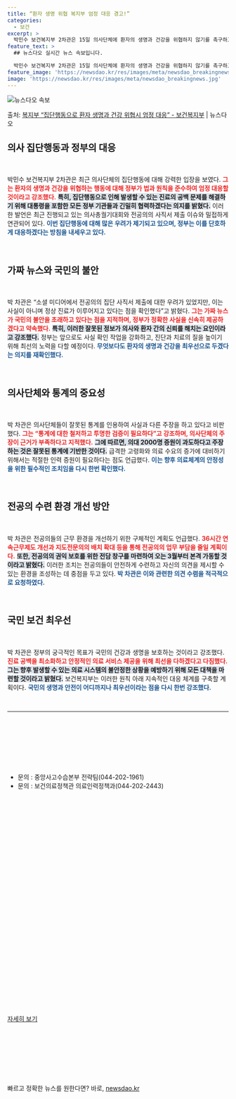 ```yaml
---
title: “환자 생명 위협 복지부 엄정 대응 경고!”
categories:
  - 보건
excerpt: >
  박민수 보건복지부 2차관은 15일 의사단체에 환자의 생명과 건강을 위협하지 않기를 촉구하고, 이에 위협이 된…
feature_text: >
  ## 뉴스다오 실시간 뉴스 속보입니다.

  박민수 보건복지부 2차관은 15일 의사단체에 환자의 생명과 건강을 위협하지 않기를 촉구하고, 이에 위협이 된…
feature_image: 'https://newsdao.kr/res/images/meta/newsdao_breakingnews.jpg'
image: 'https://newsdao.kr/res/images/meta/newsdao_breakingnews.jpg'
---
```


![뉴스다오 속보](https://newsdao.kr/res/images/meta/newsdao_breakingnews.jpg)

<p>출처: <a href="https://newsdao.kr/3164" rel="dofollow">복지부 “집단행동으로 환자 생명과 건강 위협시 엄정 대응” - 보건복지부</a> | 뉴스다오</p>

<h2 data-ke-size="size26">의사 집단행동과 정부의 대응</h2>

<p data-ke-size="size16">&nbsp;</p>

박민수 보건복지부 2차관은 최근 의사단체의 집단행동에 대해 강력한 입장을 보였다. <b><span style="color: #ee2323;">그는 환자의 생명과 건강을 위협하는 행동에 대해 정부가 법과 원칙을 준수하여 엄정 대응할 것이라고 강조했다.</span></b> <b><span style="background-color: #21538527;">특히, 집단행동으로 인해 발생할 수 있는 진료의 공백 문제를 해결하기 위해 대통령을 포함한 모든 정부 기관들과 긴밀히 협력하겠다는 의지를 밝혔다.</span></b> 이러한 발언은 최근 진행되고 있는 의사총궐기대회와 전공의의 사직서 제출 이슈와 밀접하게 연관되어 있다. <b><span style="color: #1a5490;">이번 집단행동에 대해 많은 우려가 제기되고 있으며, 정부는 이를 단호하게 대응하겠다는 방침을 내세우고 있다.</span></b>

<p data-ke-size="size16">&nbsp;</p>

<h2 data-ke-size="size26">가짜 뉴스와 국민의 불안</h2>

<p data-ke-size="size16">&nbsp;</p>

박 차관은 “소셜 미디어에서 전공의의 집단 사직서 제출에 대한 우려가 있었지만, 이는 사실이 아니며 정상 진료가 이루어지고 있다는 점을 확인했다”고 밝혔다. <b><span style="color: #ee2323;">그는 가짜 뉴스가 국민의 불안을 초래하고 있다는 점을 지적하며, 정부가 정확한 사실을 신속히 제공하겠다고 약속했다.</span></b> <b><span style="background-color: #21538527;">특히, 이러한 잘못된 정보가 의사와 환자 간의 신뢰를 해치는 요인이라고 강조했다.</span></b> 정부는 앞으로도 사실 확인 작업을 강화하고, 진단과 치료의 질을 높이기 위해 최선의 노력을 다할 예정이다. <b><span style="color: #1a5490;">무엇보다도 환자의 생명과 건강을 최우선으로 두겠다는 의지를 재확인했다.</span></b>

<p data-ke-size="size16">&nbsp;</p>

<h2 data-ke-size="size26">의사단체와 통계의 중요성</h2>

<p data-ke-size="size16">&nbsp;</p>

박 차관은 의사단체들이 잘못된 통계를 인용하여 사실과 다른 주장을 하고 있다고 비판했다. <b><span style="color: #ee2323;">그는 “통계에 대한 철저하고 투명한 검증이 필요하다”고 강조하며, 의사단체의 주장이 근거가 부족하다고 지적했다.</span></b> <b><span style="background-color: #21538527;">그에 따르면, 의대 2000명 증원이 과도하다고 주장하는 것은 잘못된 통계에 기반한 것이다.</span></b> 급격한 고령화와 의료 수요의 증가에 대비하기 위해서는 적절한 인력 증원이 필요하다는 점도 언급했다. <b><span style="color: #1a5490;">이는 향후 의료체계의 안정성을 위한 필수적인 조치임을 다시 한번 확인했다.</span></b>

<p data-ke-size="size16">&nbsp;</p>

<h2 data-ke-size="size26">전공의 수련 환경 개선 방안</h2>

<p data-ke-size="size16">&nbsp;</p>

박 차관은 전공의들의 근무 환경을 개선하기 위한 구체적인 계획도 언급했다. <b><span style="color: #ee2323;">36시간 연속근무제도 개선과 지도전문의의 배치 확대 등을 통해 전공의의 업무 부담을 줄일 계획이다.</span></b> <b><span style="background-color: #21538527;">또한, 전공의의 권익 보호를 위한 전담 창구를 마련하여 오는 3월부터 본격 가동할 것이라고 밝혔다.</span></b> 이러한 조치는 전공의들이 안전하게 수련하고 자신의 의견을 제시할 수 있는 환경을 조성하는 데 중점을 두고 있다. <b><span style="color: #1a5490;">박 차관은 이와 관련한 의견 수렴을 적극적으로 요청하였다.</span></b>

<p data-ke-size="size16">&nbsp;</p>

<h2 data-ke-size="size26">국민 보건 최우선</h2>

<p data-ke-size="size16">&nbsp;</p>

박 차관은 정부의 궁극적인 목표가 국민의 건강과 생명을 보호하는 것이라고 강조했다. <b><span style="color: #ee2323;">진료 공백을 최소화하고 안정적인 의료 서비스 제공을 위해 최선을 다하겠다고 다짐했다.</span></b> <b><span style="background-color: #21538527;">그는 향후 발생할 수 있는 의료 시스템의 불안정한 상황을 예방하기 위해 모든 대책을 마련할 것이라고 밝혔다.</span></b> 보건복지부는 이러한 원칙 아래 지속적인 대응 체계를 구축할 계획이다. <b><span style="color: #1a5490;">국민의 생명과 안전이 어디까지나 최우선이라는 점을 다시 한번 강조했다.</span></b>

<p data-ke-size="size16">&nbsp;</p>

<hr>

<p data-ke-size="size16">&nbsp;</p>

<p data-ke-size="size16">&nbsp;</p>

<p data-ke-size="size16">&nbsp;</p>

<p data-ke-size="size16">&nbsp;</p>

<ul>
    <li>문의 : 중앙사고수습본부 전략팀(044-202-1961)</li>
    <li>문의 : 보건의료정책관 의료인력정책과(044-202-2443)</li>
</ul>

<p data-ke-size="size16">&nbsp;</p>

<p data-ke-size="size16">&nbsp;</p>

<p data-ke-size="size16">&nbsp;</p>

<p data-ke-size="size16">&nbsp;</p>

<p data-ke-size="size16">&nbsp;</p>

<p data-ke-size="size16">&nbsp;</p>

<p data-ke-size="size16">&nbsp;</p>

<p data-ke-size="size16">&nbsp;</p>

<p data-ke-size="size16">&nbsp;</p>

<p data-ke-size="size16">&nbsp;</p>

<p data-ke-size="size16">&nbsp;</p>

<p data-ke-size="size16">&nbsp;</p>

<p data-ke-size="size16">&nbsp;</p>

<p data-ke-size="size16">&nbsp;</p>

<p data-ke-size="size16">&nbsp;</p>

<p data-ke-size="size16">&nbsp;</p> 

<p data-ke-size="size16"><a href="https://newsdao.kr/3164">자세히 보기</a></p> 

<p data-ke-size="size16">&nbsp;</p> 

<p data-ke-size="size16">&nbsp;</p> 

<p data-ke-size="size16">&nbsp;</p> 

<p data-ke-size="size16">&nbsp;</p>  

빠르고 정확한 뉴스를 원한다면? 바로, <a href="https://newsdao.kr" rel="dofollow">newsdao.kr</a>



